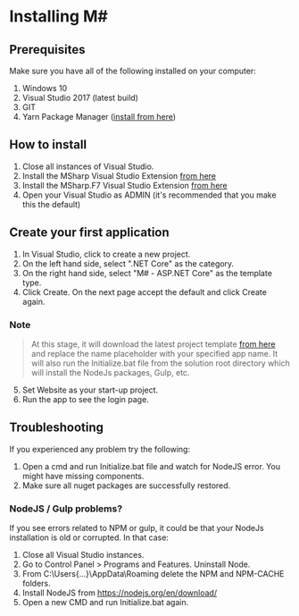 # Installing M#

## Prerequisites
Make sure you have all of the following installed on your computer:

1. Windows 10
2. Visual Studio 2017 (latest build)
3. GIT
4. Yarn Package Manager ([install from here](https://yarnpkg.com/latest.msi))

## How to install
1. Close all instances of Visual Studio.
1. Install the MSharp Visual Studio Extension [from here](https://marketplace.visualstudio.com/items?itemName=Paymon.MSharp)
2. Install the MSharp.F7 Visual Studio Extension [from here](https://marketplace.visualstudio.com/items?itemName=Paymon.SmartF7)
3. Open your Visual Studio as ADMIN (it's recommended that you make this the default)

## Create your first application

1. In Visual Studio, click to create a new project.
2. On the left hand side, select ".NET Core" as the category.
3. On the right hand side, select "M# - ASP.NET Core" as the template type.
4. Click Create. On the next page accept the default and click Create again.

### Note
>At this stage, it will download the latest project template [from here](https://github.com/Geeksltd/Olive.MvcTemplate) and replace the name placeholder with your specified app name. It will also run the Initialize.bat file from the solution root directory which will install the NodeJs packages, Gulp, etc.

5. Set Website as your start-up project.
6. Run the app to see the login page.

## Troubleshooting
If you experienced any problem try the following:
1. Open a cmd and run Initialize.bat file and watch for NodeJS error. You might have missing components.
2. Make sure all nuget packages are successfully restored.

### NodeJS / Gulp problems?
If you see errors related to NPM or gulp, it could be that your NodeJs installation is old or corrupted. In that case:
1. Close all Visual Studio instances.
2. Go to Control Panel > Programs and Features. Uninstall Node.
3. From C:\Users\{...}\AppData\Roaming delete the NPM and NPM-CACHE folders.
4. Install NodeJS from https://nodejs.org/en/download/
5. Open a new CMD and run Initialize.bat again.
